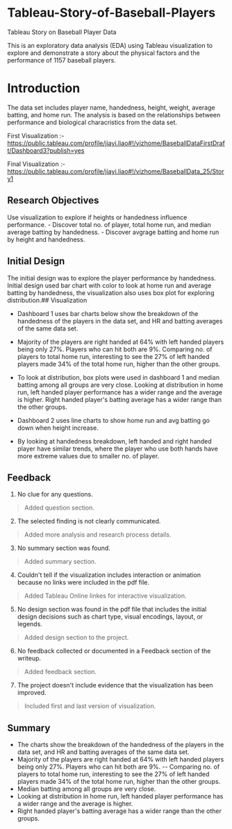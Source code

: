 # Tableau-Story-of-Baseball-Players
Tableau Story on Baseball Player Data

This is an exploratory data analysis (EDA) using Tableau visualization to explore and demonstrate a story about the physical factors and the performance of 1157 baseball players.

# Introduction
The data set includes player name,	handedness,	height,	weight,	average batting, and home run.
The analysis is based on the relationships between performance and biological characristics from the data set. 

First Visualization :- https://public.tableau.com/profile/jiayi.liao#!/vizhome/BaseballDataFirstDraft/Dashboard3?publish=yes

Final Visualization :- https://public.tableau.com/profile/jiayi.liao#!/vizhome/BaseballData_25/Story1


## Research Objectives
 Use visualization to explore if heights or handedness influence performance.
    - Discover total no. of player, total home run, and median average batting by handedness.
    - Discover avgrage batting and home run by height and handedness.

## Initial Design

The initial design was to explore the player performance by handedness. 
Initial design used bar chart with color to look at home run and average batting by handedness, the visualization also uses box plot for exploring distribution.## Visualization

 - Dashboard 1 uses bar charts below show the breakdown of the handedness of the players in the data set, and HR and batting averages of the same data set. 
 
 - Majority of the players are right handed at 64% with left handed players being only 27%. Players who can hit both are 9%. Comparing no. of players to total home run, interesting to see the 27% of left handed players made 34% of the total home run, higher than the other groups.
 
 - To look at distribution, box plots were used in dashboard 1 and median batting among all groups  are very close. Looking at distribution in home run, left handed player performance has a wider range and the average is higher. Right handed player's batting average has a wider range than the other groups.
 
- Dashboard 2 uses line charts to show home run and avg batting go down when height increase.

- By looking at handedness breakdown, left handed and right handed player have similar trends, where the player who use both hands have more extreme values due to smaller no. of player.

## Feedback
1. No clue for any questions.
> Added question section.

2. The selected finding is not clearly communicated.
> Added more analysis and research process details.

3. No summary section was found.
> Added summary section.

4. Couldn't tell if the visualization includes interaction or animation because no links were included in the pdf file.
> Added Tableau Online linkes for interactive visualization.

5. No design section was found in the pdf file that includes the initial design decisions such as chart type, visual encodings, layout, or legends.
> Added design section to the project.

6. No feedback collected or documented in a Feedback section of the writeup.
>  Added feedback section.

7. The project doesn't include evidence that the visualization has been improved.
> Included first and last version of visualization.

## Summary
- The charts show the breakdown of the handedness of the players in the data set, and HR and batting averages of the same data set.
- Majority of the players are right handed at 64% with left handed players being only 27%. Players who can hit both are 9%.  -- Comparing no. of players to total home run, interesting to see the 27% of left handed players made 34% of the total home run, higher than the other groups.
- Median batting among all groups are very close.
- Looking at distribution in home run, left handed player performance has a wider range and the average is higher. 
- Right handed player's batting average has a wider range than the other groups.

